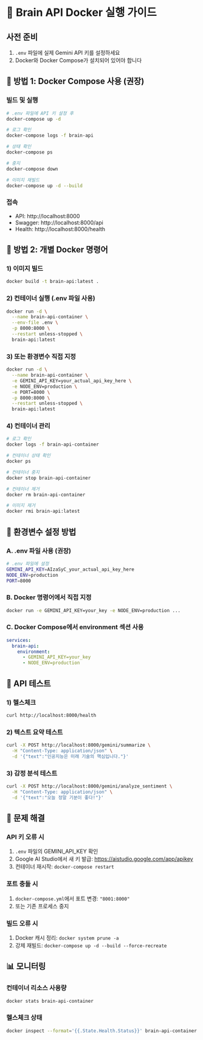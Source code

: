 # 🐳 Brain API Docker 실행 가이드

## 사전 준비
1. `.env` 파일에 실제 Gemini API 키를 설정하세요
2. Docker와 Docker Compose가 설치되어 있어야 합니다

## 🌟 방법 1: Docker Compose 사용 (권장)

### 빌드 및 실행
```bash
# .env 파일에 API 키 설정 후
docker-compose up -d

# 로그 확인
docker-compose logs -f brain-api

# 상태 확인
docker-compose ps

# 중지
docker-compose down

# 이미지 재빌드
docker-compose up -d --build
```

### 접속
- API: http://localhost:8000
- Swagger: http://localhost:8000/api
- Health: http://localhost:8000/health

## 🔧 방법 2: 개별 Docker 명령어

### 1) 이미지 빌드
```bash
docker build -t brain-api:latest .
```

### 2) 컨테이너 실행 (.env 파일 사용)
```bash
docker run -d \
  --name brain-api-container \
  --env-file .env \
  -p 8000:8000 \
  --restart unless-stopped \
  brain-api:latest
```

### 3) 또는 환경변수 직접 지정
```bash
docker run -d \
  --name brain-api-container \
  -e GEMINI_API_KEY=your_actual_api_key_here \
  -e NODE_ENV=production \
  -e PORT=8000 \
  -p 8000:8000 \
  --restart unless-stopped \
  brain-api:latest
```

### 4) 컨테이너 관리
```bash
# 로그 확인
docker logs -f brain-api-container

# 컨테이너 상태 확인
docker ps

# 컨테이너 중지
docker stop brain-api-container

# 컨테이너 제거
docker rm brain-api-container

# 이미지 제거
docker rmi brain-api:latest
```

## 🔐 환경변수 설정 방법

### A. .env 파일 사용 (권장)
```bash
# .env 파일에 설정
GEMINI_API_KEY=AIzaSyC_your_actual_api_key_here
NODE_ENV=production
PORT=8000
```

### B. Docker 명령어에서 직접 지정
```bash
docker run -e GEMINI_API_KEY=your_key -e NODE_ENV=production ...
```

### C. Docker Compose에서 environment 섹션 사용
```yaml
services:
  brain-api:
    environment:
      - GEMINI_API_KEY=your_key
      - NODE_ENV=production
```

## 🧪 API 테스트

### 1) 헬스체크
```bash
curl http://localhost:8000/health
```

### 2) 텍스트 요약 테스트
```bash
curl -X POST http://localhost:8000/gemini/summarize \
  -H "Content-Type: application/json" \
  -d '{"text":"인공지능은 미래 기술의 핵심입니다."}'
```

### 3) 감정 분석 테스트
```bash
curl -X POST http://localhost:8000/gemini/analyze_sentiment \
  -H "Content-Type: application/json" \
  -d '{"text":"오늘 정말 기분이 좋다!"}'
```

## 🚨 문제 해결

### API 키 오류 시
1. `.env` 파일의 GEMINI_API_KEY 확인
2. Google AI Studio에서 새 키 발급: https://aistudio.google.com/app/apikey
3. 컨테이너 재시작: `docker-compose restart`

### 포트 충돌 시
1. `docker-compose.yml`에서 포트 변경: `"8001:8000"`
2. 또는 기존 프로세스 중지

### 빌드 오류 시
1. Docker 캐시 정리: `docker system prune -a`
2. 강제 재빌드: `docker-compose up -d --build --force-recreate`

## 📊 모니터링

### 컨테이너 리소스 사용량
```bash
docker stats brain-api-container
```

### 헬스체크 상태
```bash
docker inspect --format='{{.State.Health.Status}}' brain-api-container
```

